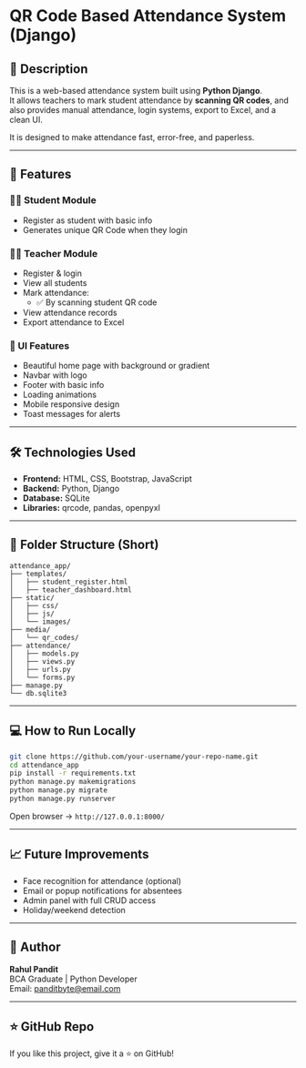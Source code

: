 # QR Code Based Attendance System (Django)

## 📌 Description

This is a web-based attendance system built using **Python Django**.  
It allows teachers to mark student attendance by **scanning QR codes**, and also provides manual attendance, login systems, export to Excel, and a clean UI.

It is designed to make attendance fast, error-free, and paperless.

---

## 🚀 Features

### 👨‍🎓 Student Module
- Register as student with basic info
- Generates unique QR Code when they login


### 👨‍🏫 Teacher Module
- Register & login
- View all students
- Mark attendance:
  - ✅ By scanning student QR code
- View attendance records
- Export attendance to Excel


### 🎨 UI Features
- Beautiful home page with background or gradient
- Navbar with logo
- Footer with basic info
- Loading animations
- Mobile responsive design
- Toast messages for alerts

---

## 🛠️ Technologies Used

- **Frontend:** HTML, CSS, Bootstrap, JavaScript
- **Backend:** Python, Django
- **Database:** SQLite
- **Libraries:** qrcode, pandas, openpyxl

---

## 📂 Folder Structure (Short)

```
attendance_app/
├── templates/
│   ├── student_register.html
│   ├── teacher_dashboard.html
├── static/
│   ├── css/
│   ├── js/
│   └── images/
├── media/
│   └── qr_codes/
├── attendance/
│   ├── models.py
│   ├── views.py
│   ├── urls.py
│   └── forms.py
├── manage.py
└── db.sqlite3
```

---

## 💻 How to Run Locally

```bash
git clone https://github.com/your-username/your-repo-name.git
cd attendance_app
pip install -r requirements.txt
python manage.py makemigrations
python manage.py migrate
python manage.py runserver
```

Open browser → `http://127.0.0.1:8000/`

---

## 📈 Future Improvements

- Face recognition for attendance (optional)
- Email or popup notifications for absentees
- Admin panel with full CRUD access
- Holiday/weekend detection

---

## 🙋 Author

**Rahul Pandit**  
BCA Graduate | Python Developer  
Email:  panditbyte@email.com

---

## ⭐ GitHub Repo

If you like this project, give it a ⭐ on GitHub!
